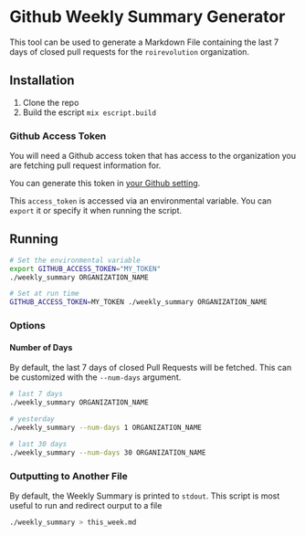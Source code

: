 # Github Weekly Summary Generator

This tool can be used to generate a Markdown File containing the last 7 days of closed pull requests for the `roirevolution` organization.

## Installation 

1. Clone the repo
2. Build the escript `mix escript.build`

### Github Access Token

You will need a Github access token that has access to the organization you are fetching pull request information for.

You can generate this token in [your Github setting](https://github.com/settings/tokens).

This `access_token` is accessed via an environmental variable. You can `export` it or specify it when running the script. 

## Running

```bash
# Set the environmental variable
export GITHUB_ACCESS_TOKEN="MY_TOKEN"
./weekly_summary ORGANIZATION_NAME

# Set at run time
GITHUB_ACCESS_TOKEN=MY_TOKEN ./weekly_summary ORGANIZATION_NAME
```

### Options

#### Number of Days

By default, the last 7 days of closed Pull Requests will be fetched. This can be customized with the `--num-days` argument.

```bash
# last 7 days
./weekly_summary ORGANIZATION_NAME

# yesterday
./weekly_summary --num-days 1 ORGANIZATION_NAME

# last 30 days
./weekly_summary --num-days 30 ORGANIZATION_NAME
```

### Outputting to Another File

By default, the Weekly Summary is printed to `stdout`. This script is most useful to run and redirect ourput to a file

```bash
./weekly_summary > this_week.md
``` 
